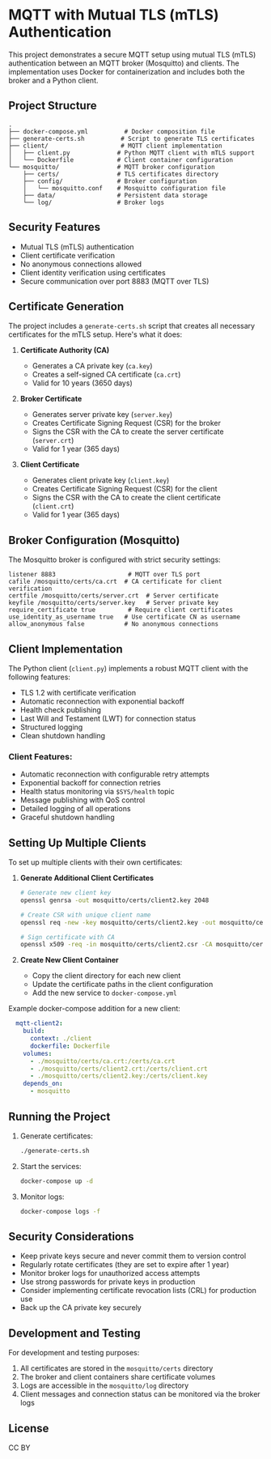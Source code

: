 # MQTT with Mutual TLS (mTLS) Authentication

This project demonstrates a secure MQTT setup using mutual TLS (mTLS) authentication between an MQTT broker (Mosquitto) and clients. The implementation uses Docker for containerization and includes both the broker and a Python client.

## Project Structure

```
.
├── docker-compose.yml          # Docker composition file
├── generate-certs.sh          # Script to generate TLS certificates
├── client/                    # MQTT client implementation
│   ├── client.py             # Python MQTT client with mTLS support
│   └── Dockerfile            # Client container configuration
└── mosquitto/                # MQTT broker configuration
    ├── certs/                # TLS certificates directory
    ├── config/               # Broker configuration
    │   └── mosquitto.conf    # Mosquitto configuration file
    ├── data/                 # Persistent data storage
    └── log/                  # Broker logs
```

## Security Features

- Mutual TLS (mTLS) authentication
- Client certificate verification
- No anonymous connections allowed
- Client identity verification using certificates
- Secure communication over port 8883 (MQTT over TLS)

## Certificate Generation

The project includes a `generate-certs.sh` script that creates all necessary certificates for the mTLS setup. Here's what it does:

1. **Certificate Authority (CA)**
   - Generates a CA private key (`ca.key`)
   - Creates a self-signed CA certificate (`ca.crt`)
   - Valid for 10 years (3650 days)

2. **Broker Certificate**
   - Generates server private key (`server.key`)
   - Creates Certificate Signing Request (CSR) for the broker
   - Signs the CSR with the CA to create the server certificate (`server.crt`)
   - Valid for 1 year (365 days)

3. **Client Certificate**
   - Generates client private key (`client.key`)
   - Creates Certificate Signing Request (CSR) for the client
   - Signs the CSR with the CA to create the client certificate (`client.crt`)
   - Valid for 1 year (365 days)

## Broker Configuration (Mosquitto)

The Mosquitto broker is configured with strict security settings:

```properties
listener 8883                    # MQTT over TLS port
cafile /mosquitto/certs/ca.crt  # CA certificate for client verification
certfile /mosquitto/certs/server.crt  # Server certificate
keyfile /mosquitto/certs/server.key   # Server private key
require_certificate true         # Require client certificates
use_identity_as_username true   # Use certificate CN as username
allow_anonymous false           # No anonymous connections
```

## Client Implementation

The Python client (`client.py`) implements a robust MQTT client with the following features:

- TLS 1.2 with certificate verification
- Automatic reconnection with exponential backoff
- Health check publishing
- Last Will and Testament (LWT) for connection status
- Structured logging
- Clean shutdown handling

### Client Features:
- Automatic reconnection with configurable retry attempts
- Exponential backoff for connection retries
- Health status monitoring via `$SYS/health` topic
- Message publishing with QoS control
- Detailed logging of all operations
- Graceful shutdown handling

## Setting Up Multiple Clients

To set up multiple clients with their own certificates:

1. **Generate Additional Client Certificates**
   ```bash
   # Generate new client key
   openssl genrsa -out mosquitto/certs/client2.key 2048
   
   # Create CSR with unique client name
   openssl req -new -key mosquitto/certs/client2.key -out mosquitto/certs/client2.csr -subj "/CN=client2"
   
   # Sign certificate with CA
   openssl x509 -req -in mosquitto/certs/client2.csr -CA mosquitto/certs/ca.crt -CAkey mosquitto/certs/ca.key -CAcreateserial -out mosquitto/certs/client2.crt -days 365 -sha256
   ```

2. **Create New Client Container**
   - Copy the client directory for each new client
   - Update the certificate paths in the client configuration
   - Add the new service to `docker-compose.yml`

Example docker-compose addition for a new client:
```yaml
  mqtt-client2:
    build:
      context: ./client
      dockerfile: Dockerfile
    volumes:
      - ./mosquitto/certs/ca.crt:/certs/ca.crt
      - ./mosquitto/certs/client2.crt:/certs/client.crt
      - ./mosquitto/certs/client2.key:/certs/client.key
    depends_on:
      - mosquitto
```

## Running the Project

1. Generate certificates:
   ```bash
   ./generate-certs.sh
   ```

2. Start the services:
   ```bash
   docker-compose up -d
   ```

3. Monitor logs:
   ```bash
   docker-compose logs -f
   ```

## Security Considerations

- Keep private keys secure and never commit them to version control
- Regularly rotate certificates (they are set to expire after 1 year)
- Monitor broker logs for unauthorized access attempts
- Use strong passwords for private keys in production
- Consider implementing certificate revocation lists (CRL) for production use
- Back up the CA private key securely

## Development and Testing

For development and testing purposes:
1. All certificates are stored in the `mosquitto/certs` directory
2. The broker and client containers share certificate volumes
3. Logs are accessible in the `mosquitto/log` directory
4. Client messages and connection status can be monitored via the broker logs

## License

CC BY
